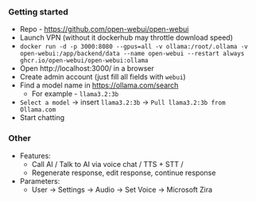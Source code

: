 ### Getting started
* Repo - https://github.com/open-webui/open-webui
* Launch VPN (without it dockerhub may throttle download speed)
* `docker run -d -p 3000:8080 --gpus=all -v ollama:/root/.ollama -v open-webui:/app/backend/data --name open-webui --restart always ghcr.io/open-webui/open-webui:ollama`
* Open http://localhost:3000/ in a browser
* Create admin account (just fill all fields with `webui`)
* Find a model name in https://ollama.com/search
  * For example - `llama3.2:3b`
* `Select a model` -> insert `llama3.2:3b` -> `Pull llama3.2:3b from Ollama.com`
* Start chatting

### Other
* Features:
  * Call AI / Talk to AI via voice chat / TTS + STT / 
  * Regenerate response, edit response, continue response
* Parameters:
  * User -> Settings -> Audio -> Set Voice -> Microsoft Zira
